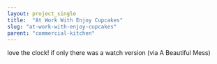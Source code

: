 ```yaml
---
layout: project_single
title:  "At Work With Enjoy Cupcakes"
slug: "at-work-with-enjoy-cupcakes"
parent: "commercial-kitchen"
---
```

love the clock! if only there was a watch version (via A Beautiful Mess)